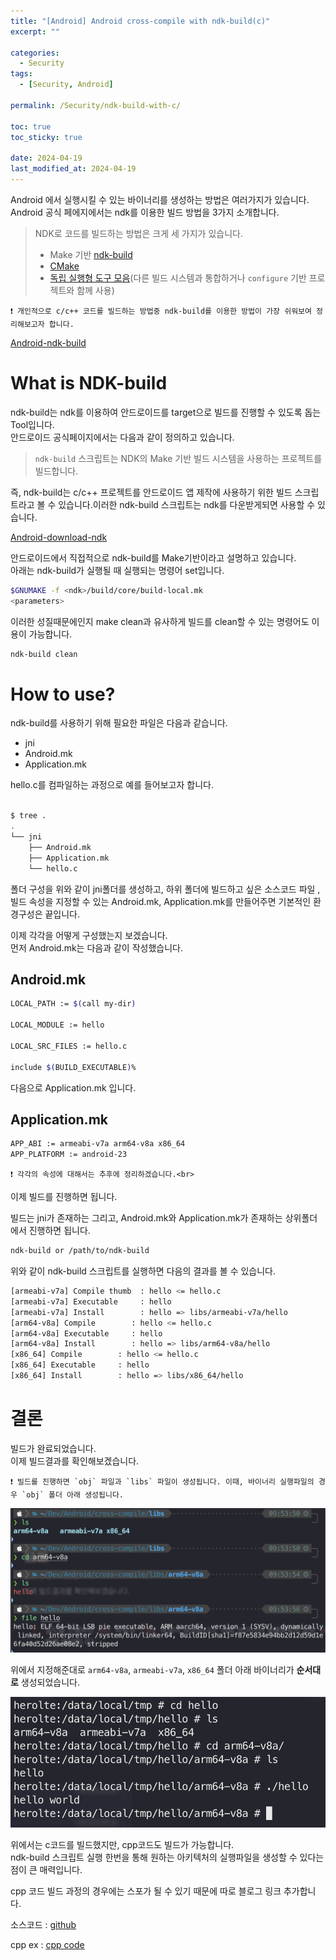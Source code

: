 ```yaml
---
title: "[Android] Android cross-compile with ndk-build(c)"
excerpt: ""

categories:
  - Security
tags:
  - [Security, Android]

permalink: /Security/ndk-build-with-c/

toc: true
toc_sticky: true

date: 2024-04-19
last_modified_at: 2024-04-19
---
```


Android 에서 실행시킬 수 있는 바이너리를 생성하는 방법은 여러가지가 있습니다.<br>
Android 공식 페에지에서는 ndk를 이용한 빌드 방법을 3가지 소개합니다.<br>

> NDK로 코드를 빌드하는 방법은 크게 세 가지가 있습니다.
> 
> - Make 기반 [ndk-build](https://developer.android.com/ndk/guides/ndk-build?hl=ko)
> - [CMake](https://developer.android.com/ndk/guides/cmake?hl=ko)
> - [독립 실행형 도구 모음](https://developer.android.com/ndk/guides/standalone_toolchain?hl=ko)(다른 빌드 시스템과 통합하거나 `configure` 기반 프로젝트와 함께 사용)

```
❗ 개인적으로 c/c++ 코드를 빌드하는 방법중 ndk-build를 이용한 방법이 가장 쉬워보여 정리해보고자 합니다.
```

[Android-ndk-build](https://developer.android.com/ndk/guides/build?hl=ko)

# What is NDK-build

ndk-build는 ndk를 이용하여 안드로이드를 target으로 빌드를 진행할 수 있도록 돕는 Tool입니다.<br>
안드로이드 공식페이지에서는 다음과 같이 정의하고 있습니다.<br>

> `ndk-build` 스크립트는 NDK의 Make 기반 빌드 시스템을 사용하는 프로젝트를 빌드합니다.

즉, ndk-build는 c/c++ 프로젝트를 안드로이드 앱 제작에 사용하기 위한 빌드 스크립트라고 볼 수 있습니다.이러한 ndk-build 스크립트는 ndk를 다운받게되면 사용할 수 있습니다.<br>

[Android-download-ndk](https://developer.android.com/ndk/downloads?hl=ko)

안드로이드에서 직접적으로 ndk-build를 Make기반이라고 설명하고 있습니다.<br>
아래는 ndk-build가 실행될 때 실행되는 명령어 set입니다.<br>

```bash
$GNUMAKE -f <ndk>/build/core/build-local.mk
<parameters>
```

이러한 성질때문에인지 make clean과 유사하게 빌드를 clean할 수 있는 명령어도 이용이 가능합니다.<br>

```bash
ndk-build clean
```

# How to use?
ndk-build를 사용하기 위해 필요한 파일은 다음과 같습니다.<br>

- jni
- Android.mk
- Application.mk

hello.c를 컴파일하는 과정으로 예를 들어보고자 합니다.<br><br>

```bash
$ tree .                                                                     ─╯
.
└── jni
    ├── Android.mk
    ├── Application.mk
    └── hello.c
```

폴더 구성을 위와 같이 jni폴더를 생성하고, 하위 폴더에 빌드하고 싶은 소스코드 파일 , 빌드 속성을 지정할 수 있는 Android.mk, Application.mk를 만들어주면 기본적인 환경구성은 끝입니다.<br>

이제 각각을 어떻게 구성했는지 보겠습니다.<br>
먼저 Android.mk는 다음과 같이 작성했습니다.<br>

## Android.mk

```bash
LOCAL_PATH := $(call my-dir)

LOCAL_MODULE := hello

LOCAL_SRC_FILES := hello.c

include $(BUILD_EXECUTABLE)%
```

다음으로 Application.mk 입니다.<br>

## Application.mk

```bash
APP_ABI := armeabi-v7a arm64-v8a x86_64
APP_PLATFORM := android-23
```

```
❗ 각각의 속성에 대해서는 추후에 정리하겠습니다.<br>
```

이제 빌드를 진행하면 됩니다.<br>

빌드는 jni가 존재하는 그리고, Android.mk와 Application.mk가 존재하는 상위폴더에서 진행하면 됩니다.<br>

```bash
ndk-build or /path/to/ndk-build
```

위와 같이 ndk-build 스크립트를 실행하면 다음의 결과를 볼 수 있습니다.<br>

```bash
[armeabi-v7a] Compile thumb  : hello <= hello.c
[armeabi-v7a] Executable     : hello
[armeabi-v7a] Install        : hello => libs/armeabi-v7a/hello
[arm64-v8a] Compile        : hello <= hello.c
[arm64-v8a] Executable     : hello
[arm64-v8a] Install        : hello => libs/arm64-v8a/hello
[x86_64] Compile        : hello <= hello.c
[x86_64] Executable     : hello
[x86_64] Install        : hello => libs/x86_64/hello
```

# 결론

빌드가 완료되었습니다.<br>
이제 빌드결과를 확인해보겠습니다.

```
❗ 빌드를 진행하면 `obj` 파일과 `libs` 파일이 생성됩니다. 이때, 바이너리 실행파일의 경우 `obj` 폴더 아래 생성됩니다.
```

<img src="/assets/images/file-android.png" >

위에서 지정해준대로 `arm64-v8a`, `armeabi-v7a`, `x86_64` 폴더 아래 바이너리가 **순서대로** 생성되었습니다.

<img src="/assets/images/exec.png">

위에서는 c코드를 빌드했지만, cpp코드도 빌드가 가능합니다. <br>
ndk-build 스크립트 실행 한번을 통해 원하는 아키텍처의 실행파일을 생성할 수 있다는 점이 큰 매력입니다.<br>

cpp 코드 빌드 과정의 경우에는 스포가 될 수 있기 때문에 따로 블로그 링크 추가합니다.

소스코드 : [github](https://github.com/ParkHoHo/Android-Study/tree/main/compile-set)
<br>

cpp ex : [cpp code](https://parkhoho.github.io/Security/ndk-build-with-cpp/)